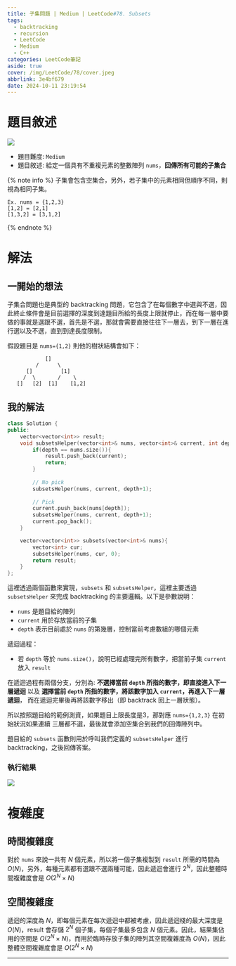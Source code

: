 ```yaml
---
title: 子集問題 | Medium | LeetCode#78. Subsets
tags:
  - backtracking
  - recursion
  - LeetCode
  - Medium
  - C++
categories: LeetCode筆記
aside: true
cover: /img/LeetCode/78/cover.jpeg
abbrlink: 3e4bf679
date: 2024-10-11 23:19:54
---
```


# 題目敘述

![](/img/LeetCode/78/question.jpeg)

- 題目難度: `Medium`
- 題目敘述:  給定一個具有不重複元素的整數陣列 `nums`，**回傳所有可能的子集合**

{% note info %}
子集會包含空集合，另外，若子集中的元素相同但順序不同，則視為相同子集。
```
Ex. nums = {1,2,3}
[1,2] = [2,1]
[1,3,2] = [3,1,2]
```
{% endnote %}

# 解法

## 一開始的想法

子集合問題也是典型的 backtracking 問題，它包含了在每個數字中選與不選，因此終止條件會是目前選擇的深度到達題目所給的長度上限就停止，而在每一層中要做的事就是選跟不選，首先是不選，那就會需要直接往往下一層去，到下一層在進行選以及不選，直到到達長度限制。

假設題目是 `nums={1,2}` 則他的樹狀結構會如下：

```
            []
         /      \
      []         [1]
     /  \       /    \
   []   [2]  [1]    [1,2]

```

## 我的解法

```cpp
class Solution {
public:
    vector<vector<int>> result;
    void subsetsHelper(vector<int>& nums, vector<int>& current, int depth){
        if(depth == nums.size()){
            result.push_back(current);
            return;
        }
        
        // No pick
        subsetsHelper(nums, current, depth+1);
        
        // Pick
        current.push_back(nums[depth]);
        subsetsHelper(nums, current, depth+1);
        current.pop_back();
    }

    vector<vector<int>> subsets(vector<int>& nums){
        vector<int> cur;
        subsetsHelper(nums, cur, 0);
        return result;
    }
};
```

這裡透過兩個函數來實現，`subsets` 和 `subsetsHelper`，這裡主要透過 `subsetsHelper` 來完成 backtracking 的主要邏輯。以下是參數說明：
- `nums` 是題目給的陣列
- `current` 用於存放當前的子集
- `depth` 表示目前處於 `nums` 的第幾層，控制當前考慮數組的哪個元素

遞迴過程：
- 若 `depth` 等於 `nums.size()`，說明已經處理完所有數字，把當前子集 `current` 放入 `result`

在遞迴過程有兩個分支，分別為: **不選擇當前 `depth` 所指的數字，即直接進入下一層遞迴** 以及 **選擇當前 `depth` 所指的數字，將該數字加入 `current`，再進入下一層遞迴**， 而在遞迴完畢後再將該數字移出（即 backtrack 回上一層狀態）。

所以按照題目給的範例測資，如果題目上限長度是3，那對應 `nums={1,2,3}` 在初始狀況如果連續 三層都不選，最後就會添加空集合到我們的回傳陣列中。

題目給的 `subsets` 函數則用於呼叫我們定義的 `subsetsHelper` 進行 backtracking，之後回傳答案。


### 執行結果

![](/img/LeetCode/78/result.jpeg)

# 複雜度

## 時間複雜度

對於 `nums` 來說一共有 $N$ 個元素，所以將一個子集複製到 `result` 所需的時間為 $O(N)$，另外，每種元素都有選跟不選兩種可能，因此遞迴會進行 $2^N$，因此整體時間複雜度會是 $O(2^N \times N)$

## 空間複雜度

遞迴的深度為 $N$，即每個元素在每次遞迴中都被考慮，因此遞迴棧的最大深度是 $O(N)$，result 會存儲 $2^N$ 個子集，每個子集最多包含 $N$ 個元素。因此，結果集佔用的空間是 $O(2^N \times N)$，而用於臨時存放子集的陣列其空間複雜度為 $O(N)$，因此整體空間複雜度會是 $O(2^N \times N)$

---